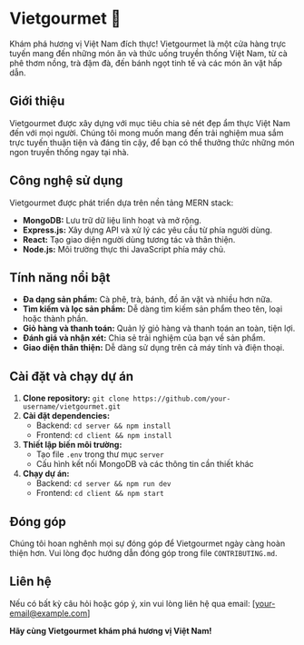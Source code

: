 # Vietgourmet 🍲

Khám phá hương vị Việt Nam đích thực! Vietgourmet là một cửa hàng trực tuyến mang đến những món ăn và thức uống truyền thống Việt Nam, từ cà phê thơm nồng, trà đậm đà, đến bánh ngọt tinh tế và các món ăn vặt hấp dẫn.

## Giới thiệu

Vietgourmet được xây dựng với mục tiêu chia sẻ nét đẹp ẩm thực Việt Nam đến với mọi người. Chúng tôi mong muốn mang đến trải nghiệm mua sắm trực tuyến thuận tiện và đáng tin cậy, để bạn có thể thưởng thức những món ngon truyền thống ngay tại nhà.

## Công nghệ sử dụng

Vietgourmet được phát triển dựa trên nền tảng MERN stack:

* **MongoDB:** Lưu trữ dữ liệu linh hoạt và mở rộng.
* **Express.js:** Xây dựng API và xử lý các yêu cầu từ phía người dùng.
* **React:** Tạo giao diện người dùng tương tác và thân thiện.
* **Node.js:** Môi trường thực thi JavaScript phía máy chủ.

## Tính năng nổi bật

* **Đa dạng sản phẩm:** Cà phê, trà, bánh, đồ ăn vặt và nhiều hơn nữa.
* **Tìm kiếm và lọc sản phẩm:** Dễ dàng tìm kiếm sản phẩm theo tên, loại hoặc thành phần.
* **Giỏ hàng và thanh toán:** Quản lý giỏ hàng và thanh toán an toàn, tiện lợi.
* **Đánh giá và nhận xét:** Chia sẻ trải nghiệm của bạn về sản phẩm.
* **Giao diện thân thiện:** Dễ dàng sử dụng trên cả máy tính và điện thoại.

## Cài đặt và chạy dự án

1. **Clone repository:** `git clone https://github.com/your-username/vietgourmet.git`
2. **Cài đặt dependencies:**
   * Backend: `cd server && npm install`
   * Frontend: `cd client && npm install`
3. **Thiết lập biến môi trường:** 
   * Tạo file `.env` trong thư mục `server`
   * Cấu hình kết nối MongoDB và các thông tin cần thiết khác
4. **Chạy dự án:**
   * Backend: `cd server && npm run dev`
   * Frontend: `cd client && npm start`

## Đóng góp

Chúng tôi hoan nghênh mọi sự đóng góp để Vietgourmet ngày càng hoàn thiện hơn. Vui lòng đọc hướng dẫn đóng góp trong file `CONTRIBUTING.md`.

## Liên hệ

Nếu có bất kỳ câu hỏi hoặc góp ý, xin vui lòng liên hệ qua email: [your-email@example.com]

**Hãy cùng Vietgourmet khám phá hương vị Việt Nam!**
